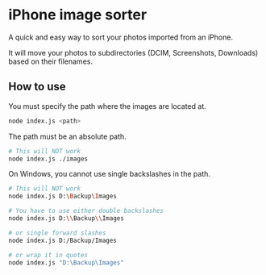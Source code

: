 # iPhone image sorter

A quick and easy way to sort your photos imported from an iPhone.

It will move your photos to subdirectories (DCIM, Screenshots, Downloads) based on their filenames.

## How to use

You must specify the path where the images are located at.

```sh
node index.js <path>
```

The path must be an absolute path.

```sh
# This will NOT work
node index.js ./images
```

On Windows, you cannot use single backslashes in the path.

```sh
# This will NOT work
node index.js D:\Backup\Images

# You have to use either double backslashes
node index.js D:\\Backup\\Images

# or single forward slashes
node index.js D:/Backup/Images

# or wrap it in quotes
node index.js "D:\Backup\Images"
```
